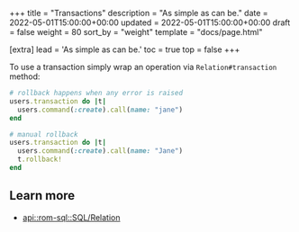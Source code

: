 +++
title = "Transactions"
description = "As simple as can be."
date = 2022-05-01T15:00:00+00:00
updated = 2022-05-01T15:00:00+00:00
draft = false
weight = 80
sort_by = "weight"
template = "docs/page.html"

[extra]
lead = 'As simple as can be.'
toc = true
top = false
+++


To use a transaction simply wrap an operation via `Relation#transaction` method:

``` ruby
# rollback happens when any error is raised
users.transaction do |t|
  users.command(:create).call(name: "jane")
end

# manual rollback
users.transaction do |t|
  users.command(:create).call(name: "Jane")
  t.rollback!
end
```

## Learn more

* [api::rom-sql::SQL/Relation]( transaction)
